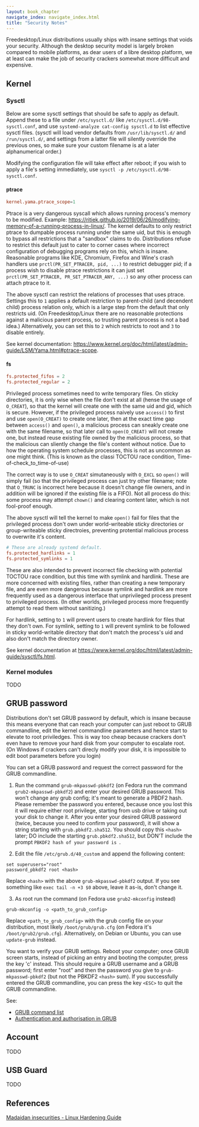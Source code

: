 ```yaml
---
layout: book_chapter
navigate_index: navigate_index.html
title: "Security Notes"
---
```


Freedesktop/Linux distributions usually ships with insane settings that voids your security. Although the desktop security model is largely broken compared to mobile platforms, as dear users of a libre desktop platform, we at least can make the job of security crackers somewhat more difficult and expensive.

## Kernel

### Sysctl
Below are some sysctl settings that should be safe to apply as default. Append these to a file under `/etc/sysctl.d/` like `/etc/sysctl.d/98-sysctl.conf`, and use `systemd-analyze cat-config sysctl.d` to list effective sysctl files. (sysctl will load vendor defaults from `/usr/lib/sysctl.d/` and `/run/sysctl.d/`, and settings from a latter file will silently override the previous ones, so make sure your custom filename is at a later alphanumerical order.)

Modifying the configuration file will take effect after reboot; if you wish to apply a file's setting immediately, use `sysctl -p /etc/sysctl.d/98-sysctl.conf`.

#### ptrace
```conf
kernel.yama.ptrace_scope=1
```
Ptrace is a very dangerous syscall which allows running process's memory to be modified. Example: https://ritiek.github.io/2019/06/26/modifying-memory-of-a-running-process-in-linux/. The kernel defaults to only restrict ptrace to dumpable process running under the same uid, but this is enough to bypass all restrictions that a "sandbox" claims to do. Distributions refuse to restrict this default just to cater to corner cases where incorrect configuration of debugging programs rely on this, which is insane. Reasonable programs like KDE, Chromium, Firefox and Wine's crash handlers use `prctl(PR_SET_PTRACER, pid, ...)` to restrict debugger pid; if a process wish to disable ptrace restrictions it can just set `prctl(PR_SET_PTRACER, PR_SET_PTRACER_ANY, ...)` so any other process can attach ptrace to it. 

The above sysctl can restrict the relations of processes that uses ptrace. Settings this to `1` applies a default restriction to parent-child (and decendent child) process relation only, which is a large step from the default that only restricts uid. (On Freedesktop/Linux there are no reasonable protections against a malicious parent process, so trusting parent process is not a bad idea.) Alternatively, you can set this to `2` which restricts to root and `3` to disable entirely.

See kernel documentation: https://www.kernel.org/doc/html/latest/admin-guide/LSM/Yama.html#ptrace-scope.

#### fs
```conf
fs.protected_fifos = 2
fs.protected_regular = 2
```
Privileged process sometimes need to write temporary files. On sticky directories, it is only wise when the file don't exist at all (hense the usage of `O_CREAT`), so that the kernel will create one with the same uid and gid, which is secure. However, if the privileged process naively use `access()` to first and use `open(O_CREAT)` to create one later, then at the exact time gap between `access()` and `open()`, a malicious process can sneakly create one with the same filename, so that later call to `open(O_CREAT)` will not create one, but instead reuse existing file owned by the malicious process, so that the malicious can sliently change the file's content without notice. Due to how the operating system schedule processes, this is not as uncommon as one might think. (This is known as the classi TOCTOU race condition, Time-of-check_to_time-of-use)

The correct way is to use `O_CREAT` simutaneously with `O_EXCL` so `open()` will simply fail (so that the privileged process can just try other filename; note that `O_TRUNC` is incorrect here because it doesn't change file owners, and in addition will be ignored if the existing file is a FIFO). Not all process do this: some process may attempt `chown()` and clearing content later, which is not fool-proof enough.

The above sysctl will tell the kernel to make `open()` fail for files that the privileged process don't own under world-writeable sticky directories or group-writeable sticky directroies, preventing protential malicious process to overwrite it's content.

```conf
# These are already systemd default.
fs.protected_hardlinks = 1
fs.protected_symlinks = 1
```
These are also intended to prevent incorrect file checking with potential TOCTOU race condition, but this time with symlink and hardlink. 
These are more concerned with existing files, rather than creating a new temporary file, and are even more dangerous because symlink and hardlink are more frequently used as a dangerous interface that unprivileged process present to privileged process. (In other worlds, privileged process more frequently attempt to read them without sanitizing.)

For hardlink, setting to `1` will prevent users to create hardlink for files that they don't own. For symlink, setting to `1` will prevent symlink to be followed in sticky world-writable directory that don't match the process's uid and also don't match the directory owner.


See kernel documentation at https://www.kernel.org/doc/html/latest/admin-guide/sysctl/fs.html.

### Kernel modules
TODO

## GRUB password
Distributions don't set GRUB password by default, which is insane because this means everyone that can reach your computer can just reboot to GRUB commandline, edit the kernel commandline parameters and hence start to elevate to root priviledges. This is way too cheap because crackers don't even have to remove your hard disk from your computer to escalate root. (On Windows if crackers can't direcly modify your disk, it is impossible to edit boot parameters before you login)

You can set a GRUB password and request the correct password for the GRUB commandline.

1. Run the command `grub-mkpasswd-pbkdf2` (on Fedora run the command `grub2-mkpasswd-pbkdf2`) and enter your desired GRUB password. This won't change any grub config; it's meant to generate a PBDF2 hash. Please remember the password you entered, because once you lost this it will require either root privilege, starting from usb drive or taking out your disk to change it. After you enter your desired GRUB password (twice, because you need to confirm your password), it will show a string starting with `grub.pbkdf2.sha512`. You should copy this `<hash>` later; DO include the starting `grub.pbkdf2.sha512`, but DON'T include the prompt `PBKDF2 hash of your password is `.

2. Edit the file `/etc/grub.d/40_custom` and append the following content:
```
set superusers="root"
password_pbkdf2 root <hash>
```
Replace `<hash>` with the above `grub-mkpasswd-pbkdf2` output. If you see something like `exec tail -n +3 $0` above, leave it as-is, don't change it.

3. As root run the command (on Fedora use `grub2-mkconfig` instead)
```
grub-mkconfig -o <path_to_grub_config>
```
Replace `<path_to_grub_config>` with the grub config file on your distribution, most likely `/boot/grub/grub.cfg` (on Fedora it's `/boot/grub2/grub.cfg`).
Alternatively, on Debian or Ubuntu, you can use `update-grub` instead.

You want to verify your GRUB settings. Reboot your computer; once GRUB screen starts, instead of picking an entry and booting the computer, press the key 'c' instead. This should require a GRUB username and a GRUB password; first enter "root" and then the password you give to `grub-mkpasswd-pbkdf2` (but not the PBKDF2 `<hash>` sum). If you successfully entered the GRUB commandline, you can press the key `<ESC>` to quit the GRUB commandline.

See:
* [GRUB command list](https://www.gnu.org/software/grub/manual/grub/html_node/Commands.html)
* [Authentication and authorisation in GRUB](https://www.gnu.org/software/grub/manual/grub/html_node/Authentication-and-authorisation.html#Authentication-and-authorisation)

## Account
TODO

## USB Guard
TODO

## References
[Madaidan insecurities - Linux Hardening Guide](https://madaidans-insecurities.github.io/guides/linux-hardening.html)

